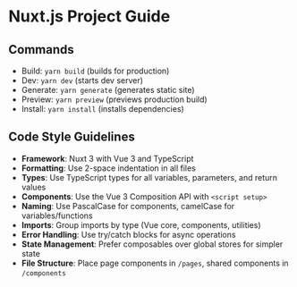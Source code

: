 # Nuxt.js Project Guide

## Commands
- Build: `yarn build` (builds for production)
- Dev: `yarn dev` (starts dev server)
- Generate: `yarn generate` (generates static site)
- Preview: `yarn preview` (previews production build)
- Install: `yarn install` (installs dependencies)

## Code Style Guidelines
- **Framework**: Nuxt 3 with Vue 3 and TypeScript
- **Formatting**: Use 2-space indentation in all files
- **Types**: Use TypeScript types for all variables, parameters, and return values
- **Components**: Use the Vue 3 Composition API with `<script setup>` 
- **Naming**: Use PascalCase for components, camelCase for variables/functions
- **Imports**: Group imports by type (Vue core, components, utilities)
- **Error Handling**: Use try/catch blocks for async operations
- **State Management**: Prefer composables over global stores for simpler state
- **File Structure**: Place page components in `/pages`, shared components in `/components`